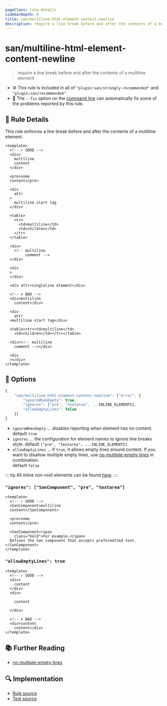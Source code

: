 ```yaml
---
pageClass: rule-details
sidebarDepth: 0
title: san/multiline-html-element-content-newline
description: require a line break before and after the contents of a multiline element
---
```

# san/multiline-html-element-content-newline
> require a line break before and after the contents of a multiline element

- :gear: This rule is included in all of `"plugin:san/strongly-recommended"` and `"plugin:san/recommended"`.
- :wrench: The `--fix` option on the [command line](https://eslint.org/docs/user-guide/command-line-interface#fixing-problems) can automatically fix some of the problems reported by this rule.

## :book: Rule Details

This rule enforces a line break before and after the contents of a multiline element.

<eslint-code-block fix :rules="{'san/multiline-html-element-content-newline': ['error']}">

```vue
<template>
  <!-- ✓ GOOD -->
  <div>
    multiline
    content
  </div>

  <pre>some
  content</pre>

  <div
    attr
  >
    multiline start tag
  </div>

  <table>
    <tr>
      <td>multiline</td>
      <td>children</td>
    </tr>
  </table>

  <div>
    <!-- multiline
         comment -->
  </div>

  <div
  >
  </div>

  <div attr>singleline element</div>

  <!-- ✗ BAD -->
  <div>multiline
    content</div>

  <div
    attr
  >multiline start tag</div>
  
  <table><tr><td>multiline</td>
    <td>children</td></tr></table>
  
  <div><!-- multiline
    comment --></div>

  <div
  ></div>
</template>
```

</eslint-code-block>

## :wrench: Options

```js
{
    "san/multiline-html-element-content-newline": ["error", {
        "ignoreWhenEmpty": true,
        "ignores": ["pre", "textarea", ...INLINE_ELEMENTS],
        "allowEmptyLines": false
    }]
}
```

- `ignoreWhenEmpty` ... disables reporting when element has no content.
    default `true`
- `ignores` ... the configuration for element names to ignore line breaks style.
    default `["pre", "textarea", ...INLINE_ELEMENTS]`.
- `allowEmptyLines` ... if `true`, it allows empty lines around content. If you want to disallow multiple empty lines, use [no-multiple-empty-lines] in combination.  
    default `false`

::: tip
  All inline non void elements can be found [here](https://github.com/ecomfe/eslint-plugin-san/blob/master/lib/utils/inline-non-void-elements.json).
:::

### `"ignores": ["SanComponent", "pre", "textarea"]`

<eslint-code-block fix :rules="{'san/multiline-html-element-content-newline': ['error', { ignores: ['SanComponent', 'pre', 'textarea'] }]}">

```vue
<template>
  <!-- ✓ GOOD -->
  <SanComponent>multiline
  content</SanComponent>

  <pre>some
  content</pre>

  <SanComponent><span
    class="bold">For example,</span>
  Defines the San component that accepts preformatted text.</SanComponent>
</template>
```

</eslint-code-block>

### `"allowEmptyLines": true`

<eslint-code-block fix :rules="{'san/multiline-html-element-content-newline': ['error', { allowEmptyLines: true }]}">

```vue
<template>
  <!-- ✓ GOOD -->
  <div>
    content
  </div>
  <div>

    content

  </div>

  <!-- ✗ BAD -->
  <div>content
    content</div>
</template>
```

</eslint-code-block>

## :books: Further Reading

- [no-multiple-empty-lines]

[no-multiple-empty-lines]: https://eslint.org/docs/rules/no-multiple-empty-lines

## :mag: Implementation

- [Rule source](https://github.com/ecomfe/eslint-plugin-san/blob/main/lib/rules/multiline-html-element-content-newline.js)
- [Test source](https://github.com/ecomfe/eslint-plugin-san/tree/main/__tests__/lib/rules/multiline-html-element-content-newline.test.js)
